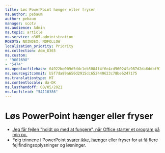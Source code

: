 ```yaml
---
title: Løs PowerPoint hænger eller fryser
ms.author: pebaum
author: pebaum
manager: scotv
ms.audience: Admin
ms.topic: article
ms.service: o365-administration
ROBOTS: NOINDEX, NOFOLLOW
localization_priority: Priority
ms.collection: Adm_O365
ms.custom:
- "9001698"
- "5474"
ms.openlocfilehash: 04922be009d5ddc1eb5084f4f6e4cd56024fa987d2da6ddbf9115aecfa5fd9e0
ms.sourcegitcommit: b5f7da89a650d2915dc652449623c78be6247175
ms.translationtype: MT
ms.contentlocale: da-DK
ms.lasthandoff: 08/05/2021
ms.locfileid: "54110386"
---
```

# <a name="resolve-powerpoint-hangs-or-freezes"></a>Løs PowerPoint hænger eller fryser

- [Jeg får fejlen "holdt op med at fungere", når Office starter et program på min pc.](https://support.office.com/article/i-get-a-stopped-working-error-when-i-start-office-applications-on-my-pc-52bd7985-4e99-4a35-84c8-2d9b8301a2fa)
- Følg trinnene i PowerPoint [svarer ikke, hænger](https://support.office.com/article/PowerPoint-isn-t-responding-hangs-or-freezes-652ede6e-e3d2-449a-a07f-8c800dfb948d) eller fryser for at få flere fejlfindingsoplysninger og løsninger.
